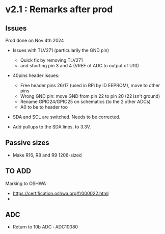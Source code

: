 # v2.1 : Remarks after prod

## Issues

Prod done on Nov 4th 2024

* Issues with TLV271 (particularily the GND pin)
  * Quick fix by removing TLV271 
  * and shorting pin 3 and 4 (VREF of ADC to output of U10)

* 40pins header issues:
  * Free header pins 26/17 (used in RPi by ID EEPROM), move to other pins
  * Wrong GND pin: move GND from pin 22 to pin 20 (22 isn't ground)
  * Rename GPIO24/GPIO25 on schematics (to the 2 other ADCs)
  * A0 to be to header too

* SDA and SCL are switched. Needs to be corrected.
* Add pullups to the SDA lines, to 3.3V.

## Passive sizes

* Make R16, R8 and R9 1206-sized



## TO ADD

Marking to OSHWA
- https://certification.oshwa.org/fr000022.html
-

## ADC

* Return to 10b ADC : ADC10080
